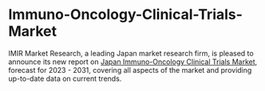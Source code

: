 # Immuno-Oncology-Clinical-Trials-Market
IMIR Market Research, a leading Japan market research firm, is pleased to announce its new report on [Japan Immuno-Oncology Clinical Trials Market]([url](https://www.intellectualmarketinsights.com/report/immuno-oncology-clinical-trials-market-research-report-and-current-trends/imi-006423)), forecast for 2023 - 2031, covering all aspects of the market and providing up-to-date data on current trends.
